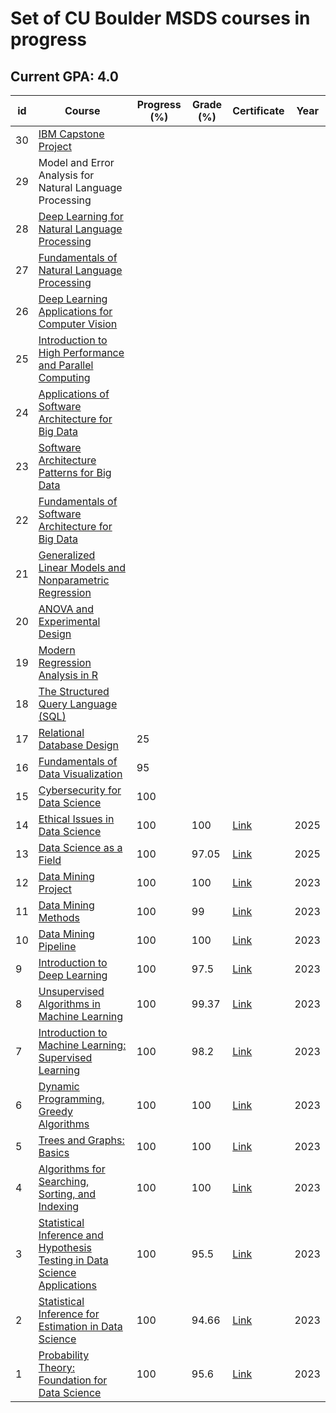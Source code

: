 # Set of CU Boulder MSDS courses in progress

## Current GPA: 4.0

| id | Course | Progress (%) | Grade (%) | Certificate | Year |
| --- | --- | --- | --- | --- | --- |
| 30 | [IBM Capstone Project](https://www.coursera.org/learn/applied-data-science-capstone) |  |  |  |  |
| 29 | Model and Error Analysis for Natural Language Processing |  |  |  |  |
| 28 | [Deep Learning for Natural Language Processing](https://www.coursera.org/learn/deep-learning-natural-language-processing) |  |  |  |  |
| 27 | [Fundamentals of Natural Language Processing](https://www.coursera.org/learn/fundamentals-natural-language-processing) |  |  |  |  |
| 26 | [Deep Learning Applications for Computer Vision](https://www.coursera.org/learn/deep-learning-computer-vision) |  |  |  |  |
| 25 | [Introduction to High Performance and Parallel Computing](https://www.coursera.org/learn/introduction-high-performance-computing) |  |  |  |  |
| 24 | [Applications of Software Architecture for Big Data](https://www.coursera.org/learn/software-architecture-for-big-data-applications) |  |  |  |  |
| 23 | [Software Architecture Patterns for Big Data](https://www.coursera.org/learn/software-architecture-patterns-for-big-data) |  |  |  |  |
| 22 | [Fundamentals of Software Architecture for Big Data](https://www.coursera.org/learn/software-architecture-for-big-data-fundamentals) |  |  |  |  |
| 21 | [Generalized Linear Models and Nonparametric Regression](https://www.coursera.org/learn/generalized-linear-models-and-nonparametric-regression?specialization=statistical-modeling-for-data-science-applications) |  |  |  |  |
| 20 | [ANOVA and Experimental Design](https://www.coursera.org/learn/anova-and-experimental-design?specialization=statistical-modeling-for-data-science-applications) |  |  |  |  |
| 19 | [Modern Regression Analysis in R](https://www.coursera.org/learn/modern-regression-analysis-in-r?specialization=statistical-modeling-for-data-science-applications) |  |  |  |  |
| 18 | [The Structured Query Language (SQL)](https://www.coursera.org/learn/the-structured-query-language-sql) |  |  |  |  |
| 17 | [Relational Database Design](https://www.coursera.org/learn/relational-database-design) | 25 |  |  |  |
| 16 | [Fundamentals of Data Visualization](https://www.coursera.org/learn/fundamentals-of-data-visualization?specialization=vital-skills-for-data-science) | 95 |  |  |  |
| 15 | [Cybersecurity for Data Science](https://www.coursera.org/learn/cybersecurity-for-data-science?specialization=vital-skills-for-data-science) | 100 |  |  |  |
| 14 | [Ethical Issues in Data Science](https://www.coursera.org/learn/ethical-issues-data-science?specialization=vital-skills-for-data-science) | 100 | 100 | [Link](https://coursera.org/share/e2ba4926b0e5a7fbc17645de0e8982d1) | 2025 |
| 13 | [Data Science as a Field](https://www.coursera.org/learn/data-science-as-a-field?specialization=vital-skills-for-data-science) | 100 | 97.05 | [Link](https://coursera.org/share/ec3daa8c691da932f0c0f622ee3bc2af) | 2025 |
| 12 | [Data Mining Project](https://www.coursera.org/learn/data-mining-theory-practice-project?specialization=data-mining-foundations-practice) | 100 | 100 | [Link](https://coursera.org/share/23dcd7083ab5ff50d73c30798437993e) | 2023 |
| 11 | [Data Mining Methods](https://www.coursera.org/learn/data-mining-methods?specialization=data-mining-foundations-practice) | 100 | 99 | [Link](https://coursera.org/share/a6aa465e09975b8cd1ebcef154f1bf7f) | 2023 |
| 10 | [Data Mining Pipeline](https://www.coursera.org/learn/data-mining-pipeline?specialization=data-mining-foundations-practice) | 100 | 100 | [Link](https://coursera.org/share/1e59295c03d0c03a493b5dfc749819a9) | 2023 |
| 9 | [Introduction to Deep Learning](https://www.coursera.org/learn/introduction-to-deep-learning-boulder?specialization=machine-learnin-theory-and-hands-on-practice-with-pythong-cu) | 100 | 97.5 | [Link](https://coursera.org/share/394fcccb8daea490e98235c141c6730b) | 2023 |
| 8 | [Unsupervised Algorithms in Machine Learning](https://www.coursera.org/learn/unsupervised-algorithms-in-machine-learning?specialization=machine-learnin-theory-and-hands-on-practice-with-pythong-cu) | 100 | 99.37 | [Link](https://coursera.org/share/98fd78b852d727bf63f21a7f75fbd07b) | 2023 |
| 7 | [Introduction to Machine Learning: Supervised Learning](https://www.coursera.org/learn/introduction-to-machine-learning-supervised-learning) | 100 | 98.2 | [Link](https://coursera.org/share/f0054655e7f1b19e5ceef13583c8db6b) | 2023 |
| 6 | [Dynamic Programming, Greedy Algorithms](https://www.coursera.org/learn/dynamic-programming-greedy-algorithms?specialization=boulder-data-structures-algorithms) | 100 | 100 | [Link](https://coursera.org/share/907077601b824399af8380d63e169287) | 2023 |
| 5 | [Trees and Graphs: Basics](https://www.coursera.org/learn/trees-graphs-basics?specialization=boulder-data-structures-algorithms) | 100 | 100 | [Link](https://coursera.org/share/ce08c3bf512370237521174ae7869c7f) | 2023 |
| 4 | [Algorithms for Searching, Sorting, and Indexing](https://www.coursera.org/learn/algorithms-searching-sorting-indexing?specialization=boulder-data-structures-algorithms) | 100 | 100 | [Link](https://coursera.org/share/c3b3c0582ca722b35268aa557708f5e0) | 2023 |
| 3 | [Statistical Inference and Hypothesis Testing in Data Science Applications](https://www.coursera.org/learn/statistical-inference-and-hypothesis-testing-in-data-science-applications?specialization=statistical-inference-for-data-science-applications) | 100 | 95.5 | [Link](https://coursera.org/share/c826278ac7d78d2b9b5f85c56555649a) | 2023 |
| 2 | [Statistical Inference for Estimation in Data Science](https://www.coursera.org/learn/statistical-inference-for-estimation-in-data-science?specialization=statistical-inference-for-data-science-applications) | 100 | 94.66 | [Link](https://coursera.org/share/c826278ac7d78d2b9b5f85c56555649a) | 2023 |
| 1 | [Probability Theory: Foundation for Data Science](https://www.coursera.org/learn/probability-theory-foundation-for-data-science#modules) | 100 | 95.6 | [Link](https://coursera.org/share/17aa125458fba4667345154d8c436a3b) | 2023 |
